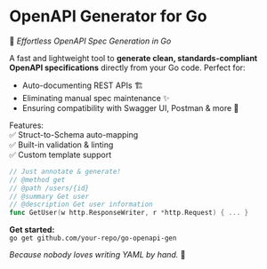 # OpenAPI Generator for Go

🚀 *Effortless OpenAPI Spec Generation in Go*  

A fast and lightweight tool to **generate clean, standards-compliant OpenAPI specifications** directly from your Go code. Perfect for:  
- Auto-documenting REST APIs 🏗️  
- Eliminating manual spec maintenance ✨  
- Ensuring compatibility with Swagger UI, Postman & more 🔌  

Features:  
✅ Struct-to-Schema auto-mapping  
✅ Built-in validation & linting  
✅ Custom template support  

```go  
// Just annotate & generate!
// @method get
// @path /users/{id}
// @summary Get user
// @description Get user information
func GetUser(w http.ResponseWriter, r *http.Request) { ... }  
```  

**Get started:**  
`go get github.com/your-repo/go-openapi-gen`  

*Because nobody loves writing YAML by hand.* 🐹
